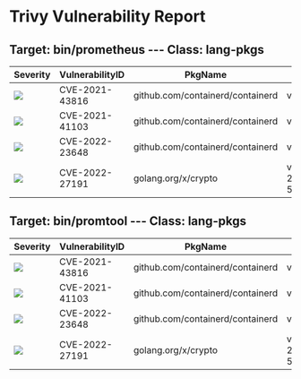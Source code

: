 # Trivy Vulnerability Report




## Target: bin/prometheus --- Class: lang-pkgs
|Severity|VulnerabilityID|PkgName|InstalledVersion|FixedVersion|
|--------|---------------|-------|----------------|------------|
|![](https://img.shields.io/badge/-CRITICAL-red)|CVE-2021-43816|github.com/containerd/containerd|v1.5.4|1.5.9|
|![](https://img.shields.io/badge/-HIGH-orange)|CVE-2021-41103|github.com/containerd/containerd|v1.5.4|v1.4.11, v1.5.7|
|![](https://img.shields.io/badge/-HIGH-orange)|CVE-2022-23648|github.com/containerd/containerd|v1.5.4|1.4.13, 1.5.10, 1.6.1|
|![](https://img.shields.io/badge/-HIGH-orange)|CVE-2022-27191|golang.org/x/crypto|v0.0.0-20210616213533-5ff15b29337e|0.0.0-20220315160706-3147a52a75dd|

## Target: bin/promtool --- Class: lang-pkgs
|Severity|VulnerabilityID|PkgName|InstalledVersion|FixedVersion|
|--------|---------------|-------|----------------|------------|
|![](https://img.shields.io/badge/-CRITICAL-red)|CVE-2021-43816|github.com/containerd/containerd|v1.5.4|1.5.9|
|![](https://img.shields.io/badge/-HIGH-orange)|CVE-2021-41103|github.com/containerd/containerd|v1.5.4|v1.4.11, v1.5.7|
|![](https://img.shields.io/badge/-HIGH-orange)|CVE-2022-23648|github.com/containerd/containerd|v1.5.4|1.4.13, 1.5.10, 1.6.1|
|![](https://img.shields.io/badge/-HIGH-orange)|CVE-2022-27191|golang.org/x/crypto|v0.0.0-20210616213533-5ff15b29337e|0.0.0-20220315160706-3147a52a75dd|

